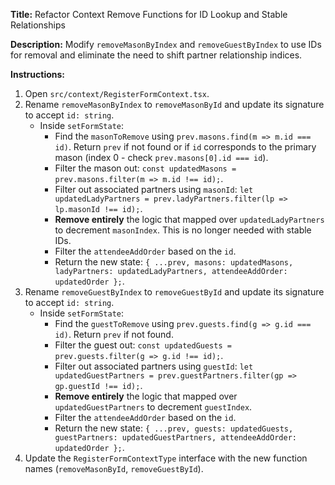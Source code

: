 **Title:** Refactor Context Remove Functions for ID Lookup and Stable Relationships

**Description:** Modify `removeMasonByIndex` and `removeGuestByIndex` to use IDs for removal and eliminate the need to shift partner relationship indices.

**Instructions:**

1.  Open `src/context/RegisterFormContext.tsx`.
2.  Rename `removeMasonByIndex` to `removeMasonById` and update its signature to accept `id: string`.
    *   Inside `setFormState`:
        *   Find the `masonToRemove` using `prev.masons.find(m => m.id === id)`. Return `prev` if not found or if `id` corresponds to the primary mason (index 0 - check `prev.masons[0].id === id`).
        *   Filter the mason out: `const updatedMasons = prev.masons.filter(m => m.id !== id);`.
        *   Filter out associated partners using `masonId`: `let updatedLadyPartners = prev.ladyPartners.filter(lp => lp.masonId !== id);`.
        *   **Remove entirely** the logic that mapped over `updatedLadyPartners` to decrement `masonIndex`. This is no longer needed with stable IDs.
        *   Filter the `attendeeAddOrder` based on the `id`.
        *   Return the new state: `{ ...prev, masons: updatedMasons, ladyPartners: updatedLadyPartners, attendeeAddOrder: updatedOrder };`.
3.  Rename `removeGuestByIndex` to `removeGuestById` and update its signature to accept `id: string`.
    *   Inside `setFormState`:
        *   Find the `guestToRemove` using `prev.guests.find(g => g.id === id)`. Return `prev` if not found.
        *   Filter the guest out: `const updatedGuests = prev.guests.filter(g => g.id !== id);`.
        *   Filter out associated partners using `guestId`: `let updatedGuestPartners = prev.guestPartners.filter(gp => gp.guestId !== id);`.
        *   **Remove entirely** the logic that mapped over `updatedGuestPartners` to decrement `guestIndex`.
        *   Filter the `attendeeAddOrder` based on the `id`.
        *   Return the new state: `{ ...prev, guests: updatedGuests, guestPartners: updatedGuestPartners, attendeeAddOrder: updatedOrder };`.
4.  Update the `RegisterFormContextType` interface with the new function names (`removeMasonById`, `removeGuestById`). 